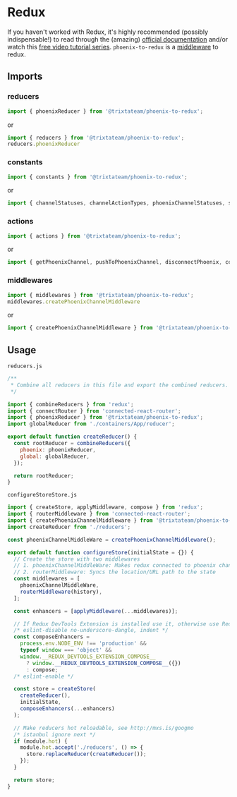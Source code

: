 # Redux

If you haven't worked with Redux, it's highly recommended (possibly indispensable!)
to read through the (amazing) [official documentation](http://redux.js.org)
and/or watch this [free video tutorial series](https://egghead.io/series/getting-started-with-redux). `phoenix-to-redux` is a [middleware](https://redux.js.org/advanced/middleware) to redux.

## Imports
### reducers
```javascript
import { phoenixReducer } from '@trixtateam/phoenix-to-redux';
```
or
```javascript
import { reducers } from '@trixtateam/phoenix-to-redux';
reducers.phoenixReducer
```
### constants
```javascript
import { constants } from '@trixtateam/phoenix-to-redux';
```
or
```javascript
import { channelStatuses, channelActionTypes, phoenixChannelStatuses, socketActionTypes, socketStatuses, } from '@trixtateam/phoenix-to-redux';
```
### actions
```javascript
import { actions } from '@trixtateam/phoenix-to-redux';
```
or
```javascript
import { getPhoenixChannel, pushToPhoenixChannel, disconnectPhoenix, connectPhoenix } from '@trixtateam/phoenix-to-redux';
```

### middlewares
```javascript
import { middlewares } from '@trixtateam/phoenix-to-redux';
middlewares.createPhoenixChannelMiddleware
```
or
```javascript
import { createPhoenixChannelMiddleware } from '@trixtateam/phoenix-to-redux';
```

## Usage
`reducers.js`
```javascript
/**
 * Combine all reducers in this file and export the combined reducers.
 */

import { combineReducers } from 'redux';
import { connectRouter } from 'connected-react-router';
import { phoenixReducer } from '@trixtateam/phoenix-to-redux';
import globalReducer from './containers/App/reducer';

export default function createReducer() {
  const rootReducer = combineReducers({
    phoenix: phoenixReducer,
    global: globalReducer,
  });

  return rootReducer;
}
```

`configureStoreStore.js`
```javascript
import { createStore, applyMiddleware, compose } from 'redux';
import { routerMiddleware } from 'connected-react-router';
import { createPhoenixChannelMiddleware } from '@trixtateam/phoenix-to-redux';
import createReducer from './reducers';

const phoenixChannelMiddleWare = createPhoenixChannelMiddleware();

export default function configureStore(initialState = {}) {
  // Create the store with two middlewares
  // 1. phoenixChannelMiddleWare: Makes redux connected to phoenix channels
  // 2. routerMiddleware: Syncs the location/URL path to the state
  const middlewares = [
    phoenixChannelMiddleWare,
    routerMiddleware(history),
  ];

  const enhancers = [applyMiddleware(...middlewares)];

  // If Redux DevTools Extension is installed use it, otherwise use Redux compose
  /* eslint-disable no-underscore-dangle, indent */
  const composeEnhancers =
    process.env.NODE_ENV !== 'production' &&
    typeof window === 'object' &&
    window.__REDUX_DEVTOOLS_EXTENSION_COMPOSE__
      ? window.__REDUX_DEVTOOLS_EXTENSION_COMPOSE__({})
      : compose;
  /* eslint-enable */

  const store = createStore(
    createReducer(),
    initialState,
    composeEnhancers(...enhancers)
  );

  // Make reducers hot reloadable, see http://mxs.is/googmo
  /* istanbul ignore next */
  if (module.hot) {
    module.hot.accept('./reducers', () => {
      store.replaceReducer(createReducer());
    });
  }

  return store;
}
```
